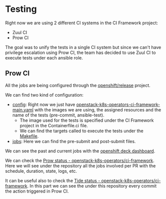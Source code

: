 # Testing

Right now we are using 2 different CI systems in the CI Framework project:

- Zuul CI
- Prow CI

The goal was to unify the tests in a single CI system but since we can't have privilege escalation using Prow CI, the team has decided to use Zuul CI to execute tests under each ansible role.

## Prow CI

All the jobs are being configured through the [openshift/release](https://github.com/openshift/release/) project.

We can find two kind of configuration:

- [config](https://github.com/openshift/release/tree/master/ci-operator/config/openstack-k8s-operators/ci-framework): Right now we just have [openstack-k8s-operators-ci-framework-main.yaml](https://github.com/openshift/release/blob/master/ci-operator/config/openstack-k8s-operators/ci-framework/openstack-k8s-operators-ci-framework-main.yaml) with the images we are using, the assigned resources and the name of the tests (pre-commit, ansible-test).
    - The image used for the tests is specified under the CI Framework project in the Containerfile.ci file.
    - We can find the targets called to execute the tests under the [Makefile](https://github.com/openstack-k8s-operators/ci-framework/blob/main/Makefile).
- [jobs](https://github.com/openshift/release/tree/master/ci-operator/jobs/openstack-k8s-operators/ci-framework): Here we can find the pre-submit and post-submit files.

We can see the past and current jobs with the [openshift deck dashboard](https://prow.ci.openshift.org/).

We can check the [Prow status - openstack-k8s-operators/ci-framework](https://prow.ci.openshift.org/?repo=openstack-k8s-operators%2Fci-framework). Here we will see under the repository all the jobs involved per PR with the schedule, duration, state, logs, etc.

It can be useful also to check the [Tide status - openstack-k8s-operators/ci-framework](https://prow.ci.openshift.org/tide-history?repo=openstack-k8s-operators%2Fci-framework). In this part we can see the under this repository every commit the action triggered in Prow CI.
